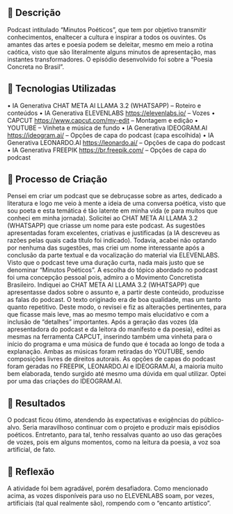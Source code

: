 
## 📒 Descrição
Podcast intitulado “Minutos Poéticos”, que tem por objetivo transmitir conhecimentos, enaltecer a cultura e inspirar a todos os ouvintes. Os amantes das artes e poesia podem se deleitar, mesmo em meio a rotina caótica, visto que são literalmente alguns minutos de apresentação, mas instantes transformadores. O episódio desenvolvido foi sobre a “Poesia Concreta no Brasil”.

## 🤖 Tecnologias Utilizadas 
•	IA Generativa CHAT META AI LLAMA 3.2 (WHATSAPP) – Roteiro e conteúdos
•	IA Generativa ELEVENLABS https://elevenlabs.io/ – Vozes
•	CAPCUT https://www.capcut.com/my-edit – Montagem e edição
•	YOUTUBE – Vinheta e música de fundo
•	IA Generativa IDEOGRAM.AI https://ideogram.ai/ – Opções de capa do podcast (capa escolhida)
•	IA Generativa LEONARDO.AI https://leonardo.ai/ – Opções de capa do podcast
•	IA Generativa FREEPIK https://br.freepik.com/ – Opções de capa do podcast


## 🧐 Processo de Criação
Pensei em criar um podcast que se debruçasse sobre as artes, dedicado a literatura e logo me veio à mente a ideia de uma conversa poética, visto que sou poeta e esta temática é tão latente em minha vida (e para muitos que conheci em minha jornada). Solicitei ao CHAT META AI LLAMA 3.2 (WHATSAPP) que criasse um nome para este podcast. As sugestões apresentadas foram excelentes, criativas e justificadas (a IA descreveu as razões pelas quais cada título foi indicado). Todavia, acabei não optando por nenhuma das sugestões, mas criei um nome interessante após a conclusão da parte textual e da vocalização do material via ELEVENLABS. Visto que o podcast teve uma duração curta, nada mais justo que se denominar “Minutos Poéticos”.
A escolha do tópico abordado no podcast foi uma concepção pessoal pois, admiro a o Movimento Concretista Brasileiro. Indiquei ao CHAT META AI LLAMA 3.2 (WHATSAPP) que apresentasse dados sobre o assunto e, a partir deste conteúdo, produzisse as falas do podcast. O texto originado era de boa qualidade, mas um tanto quanto repetitivo. Deste modo, o revisei e fiz as alterações pertinentes, para que ficasse mais leve, mas ao mesmo tempo mais elucidativo e com a inclusão de “detalhes” importantes. 
Após a geração das vozes (da apresentadora do podcast e da leitora do manifesto e da poesia), editei as mesmas na ferramenta CAPCUT, inserindo também uma vinheta para o início do programa e uma música de fundo que é tocada ao longo de toda a explanação. Ambas as músicas foram retiradas do YOUTUBE, sendo composições livres de direitos autorais.
As opções de capas do podcast foram geradas no FREEPIK, LEONARDO.AI e IDEOGRAM.AI, a maioria muito bem elaborada, tendo surgido até mesmo uma dúvida em qual utilizar. Optei por uma das criações do IDEOGRAM.AI.


## 🚀 Resultados
O podcast ficou ótimo, atendendo às expectativas e exigências do público-alvo. Seria maravilhoso continuar com o projeto e produzir mais episódios poéticos. Entretanto, para tal, tenho ressalvas quanto ao uso das gerações de vozes, pois em alguns momentos, como na leitura da poesia, a voz soa artificial, de fato.

## 💭 Reflexão
A atividade foi bem agradável, porém desafiadora. Como mencionado acima, as vozes disponíveis para uso no ELEVENLABS soam, por vezes, artificiais (tal qual realmente são), rompendo com o “encanto artístico”.
